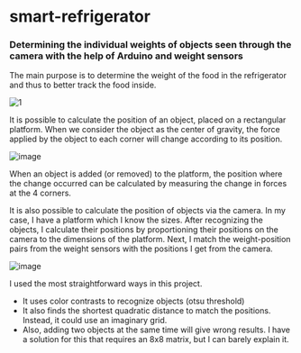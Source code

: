 # smart-refrigerator
### Determining the individual weights of objects seen through the camera with the help of Arduino and weight sensors

The main purpose is to determine the weight of the food in the refrigerator and thus to better track the food inside. 

![1](https://user-images.githubusercontent.com/79144571/147954259-fa9a06fa-dab5-4cf0-bfd2-3c03a3023a72.png)

It is possible to calculate the position of an object, placed on a rectangular platform. When we consider the object as the center of gravity, the force applied by the object to each corner will change according to its position. 

![image](https://user-images.githubusercontent.com/79144571/147955027-34a7d7a7-d672-4d5b-bb45-9fdd5822458c.png)



When an object is added (or removed) to the platform, the position where the change occurred can be calculated by measuring the change in forces at the 4 corners. 

It is also possible to calculate the position of objects via the camera. In my case, I have  a platform which I know the sizes. After recognizing the objects, I calculate their positions by proportioning their positions on the camera to the dimensions of the platform.
Next, I match the weight-position pairs from the weight sensors with the positions I get from the camera. 

![image](https://user-images.githubusercontent.com/79144571/147956094-5b9c1954-a259-441c-98d7-0c7e7017ad93.png)

I used the most straightforward ways in this project.
- It uses color contrasts to recognize objects (otsu threshold) 
- It also finds the shortest quadratic distance to match the positions. Instead, it could use an imaginary grid.
- Also, adding two objects at the same time will give wrong results. I have a solution for this that requires an 8x8 matrix, but I can barely explain it. 
